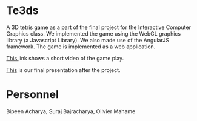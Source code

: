 # Te3ds
A 3D tetris game as a part of the final project for the Interactive Computer Graphics class. We implemented the game using the WebGL graphics library (a Javascript Library). We also made use of the AngularJS framework. The game is implemented as a web application.

<a href="https://www.youtube.com/watch?v=MoYmfrxNLjM">This  </a> link shows a short video of the game play. 

<a href="/Presentation01_WebGL.pdf">This</a> is our final presentation after the project.

# Personnel
Bipeen Acharya, Suraj Bajracharya, Olivier Mahame
